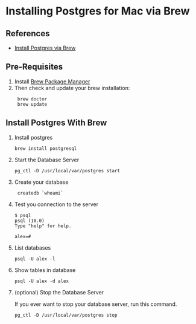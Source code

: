 # Installing Postgres for Mac via Brew

## References

- [Install Postgres via Brew](https://gist.github.com/ibraheem4/ce5ccd3e4d7a65589ce84f2a3b7c23a3)

## Pre-Requisites

1. Install [Brew Package Manager](http://brew.sh)
1. Then check and update your brew installation:
   ```
    brew doctor
    brew update
   ```

## Install Postgres With Brew

1. Install postgres
   ```
   brew install postgresql
   ``` 

1. Start the Database Server
   ```
   pg_ctl -D /usr/local/var/postgres start
   ```

1. Create your database

   ```
    createdb `whoami`
   ```

1. Test you connection to the server
    ```
    $ psql
    psql (10.0)
    Type "help" for help.
    
    alex=# 
    ```

1. List databases
    ```
    psql -U alex -l
    ```

1. Show tables in database
    ```
    psql -U alex -d alex
    ```
    
1. (optional) Stop the Database Server

    If you ever want to stop your database server, run this command.

   ```
   pg_ctl -D /usr/local/var/postgres stop
   ```

